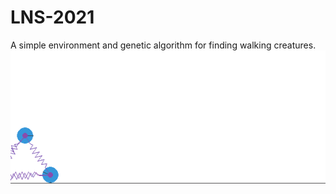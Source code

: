 # LNS-2021
A simple environment and genetic algorithm for finding walking creatures.
![Walker gif](https://github.com/oneskovic/LNS-2021/blob/main/walker.gif)
